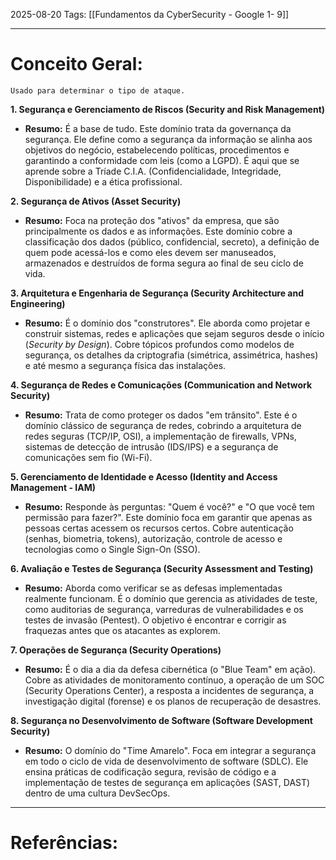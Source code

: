 2025-08-20
Tags: [[Fundamentos da CyberSecurity - Google 1- 9]]

----
# Conceito Geral:

	Usado para determinar o tipo de ataque.

**1. Segurança e Gerenciamento de Riscos (Security and Risk Management)**

- **Resumo:** É a base de tudo. Este domínio trata da governança da segurança. Ele define como a segurança da informação se alinha aos objetivos do negócio, estabelecendo políticas, procedimentos e garantindo a conformidade com leis (como a LGPD). É aqui que se aprende sobre a Tríade C.I.A. (Confidencialidade, Integridade, Disponibilidade) e a ética profissional.
    

**2. Segurança de Ativos (Asset Security)**

- **Resumo:** Foca na proteção dos "ativos" da empresa, que são principalmente os dados e as informações. Este domínio cobre a classificação dos dados (público, confidencial, secreto), a definição de quem pode acessá-los e como eles devem ser manuseados, armazenados e destruídos de forma segura ao final de seu ciclo de vida.
    

**3. Arquitetura e Engenharia de Segurança (Security Architecture and Engineering)**

- **Resumo:** É o domínio dos "construtores". Ele aborda como projetar e construir sistemas, redes e aplicações que sejam seguros desde o início (_Security by Design_). Cobre tópicos profundos como modelos de segurança, os detalhes da criptografia (simétrica, assimétrica, hashes) e até mesmo a segurança física das instalações.
    

**4. Segurança de Redes e Comunicações (Communication and Network Security)**

- **Resumo:** Trata de como proteger os dados "em trânsito". Este é o domínio clássico de segurança de redes, cobrindo a arquitetura de redes seguras (TCP/IP, OSI), a implementação de firewalls, VPNs, sistemas de detecção de intrusão (IDS/IPS) e a segurança de comunicações sem fio (Wi-Fi).
    

**5. Gerenciamento de Identidade e Acesso (Identity and Access Management - IAM)**

- **Resumo:** Responde às perguntas: "Quem é você?" e "O que você tem permissão para fazer?". Este domínio foca em garantir que apenas as pessoas certas acessem os recursos certos. Cobre autenticação (senhas, biometria, tokens), autorização, controle de acesso e tecnologias como o Single Sign-On (SSO).
    

**6. Avaliação e Testes de Segurança (Security Assessment and Testing)**

- **Resumo:** Aborda como verificar se as defesas implementadas realmente funcionam. É o domínio que gerencia as atividades de teste, como auditorias de segurança, varreduras de vulnerabilidades e os testes de invasão (Pentest). O objetivo é encontrar e corrigir as fraquezas antes que os atacantes as explorem.
    

**7. Operações de Segurança (Security Operations)**

- **Resumo:** É o dia a dia da defesa cibernética (o "Blue Team" em ação). Cobre as atividades de monitoramento contínuo, a operação de um SOC (Security Operations Center), a resposta a incidentes de segurança, a investigação digital (forense) e os planos de recuperação de desastres.
    

**8. Segurança no Desenvolvimento de Software (Software Development Security)**

- **Resumo:** O domínio do "Time Amarelo". Foca em integrar a segurança em todo o ciclo de vida de desenvolvimento de software (SDLC). Ele ensina práticas de codificação segura, revisão de código e a implementação de testes de segurança em aplicações (SAST, DAST) dentro de uma cultura DevSecOps.

-----
# Referências:


